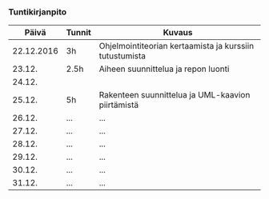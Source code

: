 ### Tuntikirjanpito
Päivä | Tunnit | Kuvaus
--------------- | ----- | ------
22.12.2016 | 3h | Ohjelmointiteorian kertaamista ja kurssiin tutustumista
23.12. | 2.5h | Aiheen suunnittelua ja repon luonti
24.12. |     |
25.12. | 5h  | Rakenteen suunnittelua ja UML-kaavion piirtämistä
26.12. | ... | ...
27.12. | ... | ...
28.12. | ... | ...
29.12. | ... | ...
30.12. | ... | ...
31.12. | ... | ...
